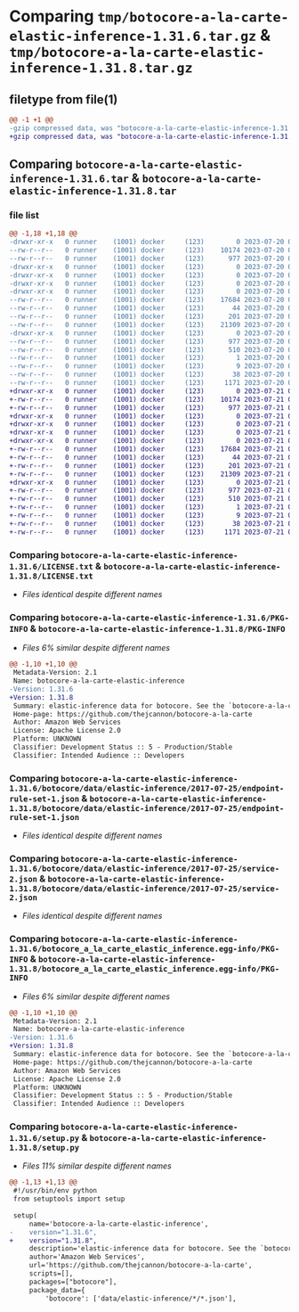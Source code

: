 # Comparing `tmp/botocore-a-la-carte-elastic-inference-1.31.6.tar.gz` & `tmp/botocore-a-la-carte-elastic-inference-1.31.8.tar.gz`

## filetype from file(1)

```diff
@@ -1 +1 @@
-gzip compressed data, was "botocore-a-la-carte-elastic-inference-1.31.6.tar", last modified: Thu Jul 20 01:20:20 2023, max compression
+gzip compressed data, was "botocore-a-la-carte-elastic-inference-1.31.8.tar", last modified: Fri Jul 21 01:21:29 2023, max compression
```

## Comparing `botocore-a-la-carte-elastic-inference-1.31.6.tar` & `botocore-a-la-carte-elastic-inference-1.31.8.tar`

### file list

```diff
@@ -1,18 +1,18 @@
-drwxr-xr-x   0 runner    (1001) docker     (123)        0 2023-07-20 01:20:20.210681 botocore-a-la-carte-elastic-inference-1.31.6/
--rw-r--r--   0 runner    (1001) docker     (123)    10174 2023-07-20 01:20:20.000000 botocore-a-la-carte-elastic-inference-1.31.6/LICENSE.txt
--rw-r--r--   0 runner    (1001) docker     (123)      977 2023-07-20 01:20:20.210681 botocore-a-la-carte-elastic-inference-1.31.6/PKG-INFO
-drwxr-xr-x   0 runner    (1001) docker     (123)        0 2023-07-20 01:20:20.210681 botocore-a-la-carte-elastic-inference-1.31.6/botocore/
-drwxr-xr-x   0 runner    (1001) docker     (123)        0 2023-07-20 01:20:20.210681 botocore-a-la-carte-elastic-inference-1.31.6/botocore/data/
-drwxr-xr-x   0 runner    (1001) docker     (123)        0 2023-07-20 01:20:20.210681 botocore-a-la-carte-elastic-inference-1.31.6/botocore/data/elastic-inference/
-drwxr-xr-x   0 runner    (1001) docker     (123)        0 2023-07-20 01:20:20.210681 botocore-a-la-carte-elastic-inference-1.31.6/botocore/data/elastic-inference/2017-07-25/
--rw-r--r--   0 runner    (1001) docker     (123)    17684 2023-07-20 01:19:55.000000 botocore-a-la-carte-elastic-inference-1.31.6/botocore/data/elastic-inference/2017-07-25/endpoint-rule-set-1.json
--rw-r--r--   0 runner    (1001) docker     (123)       44 2023-07-20 01:19:55.000000 botocore-a-la-carte-elastic-inference-1.31.6/botocore/data/elastic-inference/2017-07-25/examples-1.json
--rw-r--r--   0 runner    (1001) docker     (123)      201 2023-07-20 01:19:55.000000 botocore-a-la-carte-elastic-inference-1.31.6/botocore/data/elastic-inference/2017-07-25/paginators-1.json
--rw-r--r--   0 runner    (1001) docker     (123)    21309 2023-07-20 01:19:55.000000 botocore-a-la-carte-elastic-inference-1.31.6/botocore/data/elastic-inference/2017-07-25/service-2.json
-drwxr-xr-x   0 runner    (1001) docker     (123)        0 2023-07-20 01:20:20.210681 botocore-a-la-carte-elastic-inference-1.31.6/botocore_a_la_carte_elastic_inference.egg-info/
--rw-r--r--   0 runner    (1001) docker     (123)      977 2023-07-20 01:20:20.000000 botocore-a-la-carte-elastic-inference-1.31.6/botocore_a_la_carte_elastic_inference.egg-info/PKG-INFO
--rw-r--r--   0 runner    (1001) docker     (123)      510 2023-07-20 01:20:20.000000 botocore-a-la-carte-elastic-inference-1.31.6/botocore_a_la_carte_elastic_inference.egg-info/SOURCES.txt
--rw-r--r--   0 runner    (1001) docker     (123)        1 2023-07-20 01:20:20.000000 botocore-a-la-carte-elastic-inference-1.31.6/botocore_a_la_carte_elastic_inference.egg-info/dependency_links.txt
--rw-r--r--   0 runner    (1001) docker     (123)        9 2023-07-20 01:20:20.000000 botocore-a-la-carte-elastic-inference-1.31.6/botocore_a_la_carte_elastic_inference.egg-info/top_level.txt
--rw-r--r--   0 runner    (1001) docker     (123)       38 2023-07-20 01:20:20.210681 botocore-a-la-carte-elastic-inference-1.31.6/setup.cfg
--rw-r--r--   0 runner    (1001) docker     (123)     1171 2023-07-20 01:20:20.000000 botocore-a-la-carte-elastic-inference-1.31.6/setup.py
+drwxr-xr-x   0 runner    (1001) docker     (123)        0 2023-07-21 01:21:29.283071 botocore-a-la-carte-elastic-inference-1.31.8/
+-rw-r--r--   0 runner    (1001) docker     (123)    10174 2023-07-21 01:21:29.000000 botocore-a-la-carte-elastic-inference-1.31.8/LICENSE.txt
+-rw-r--r--   0 runner    (1001) docker     (123)      977 2023-07-21 01:21:29.283071 botocore-a-la-carte-elastic-inference-1.31.8/PKG-INFO
+drwxr-xr-x   0 runner    (1001) docker     (123)        0 2023-07-21 01:21:29.279071 botocore-a-la-carte-elastic-inference-1.31.8/botocore/
+drwxr-xr-x   0 runner    (1001) docker     (123)        0 2023-07-21 01:21:29.279071 botocore-a-la-carte-elastic-inference-1.31.8/botocore/data/
+drwxr-xr-x   0 runner    (1001) docker     (123)        0 2023-07-21 01:21:29.279071 botocore-a-la-carte-elastic-inference-1.31.8/botocore/data/elastic-inference/
+drwxr-xr-x   0 runner    (1001) docker     (123)        0 2023-07-21 01:21:29.279071 botocore-a-la-carte-elastic-inference-1.31.8/botocore/data/elastic-inference/2017-07-25/
+-rw-r--r--   0 runner    (1001) docker     (123)    17684 2023-07-21 01:21:06.000000 botocore-a-la-carte-elastic-inference-1.31.8/botocore/data/elastic-inference/2017-07-25/endpoint-rule-set-1.json
+-rw-r--r--   0 runner    (1001) docker     (123)       44 2023-07-21 01:21:06.000000 botocore-a-la-carte-elastic-inference-1.31.8/botocore/data/elastic-inference/2017-07-25/examples-1.json
+-rw-r--r--   0 runner    (1001) docker     (123)      201 2023-07-21 01:21:06.000000 botocore-a-la-carte-elastic-inference-1.31.8/botocore/data/elastic-inference/2017-07-25/paginators-1.json
+-rw-r--r--   0 runner    (1001) docker     (123)    21309 2023-07-21 01:21:06.000000 botocore-a-la-carte-elastic-inference-1.31.8/botocore/data/elastic-inference/2017-07-25/service-2.json
+drwxr-xr-x   0 runner    (1001) docker     (123)        0 2023-07-21 01:21:29.279071 botocore-a-la-carte-elastic-inference-1.31.8/botocore_a_la_carte_elastic_inference.egg-info/
+-rw-r--r--   0 runner    (1001) docker     (123)      977 2023-07-21 01:21:29.000000 botocore-a-la-carte-elastic-inference-1.31.8/botocore_a_la_carte_elastic_inference.egg-info/PKG-INFO
+-rw-r--r--   0 runner    (1001) docker     (123)      510 2023-07-21 01:21:29.000000 botocore-a-la-carte-elastic-inference-1.31.8/botocore_a_la_carte_elastic_inference.egg-info/SOURCES.txt
+-rw-r--r--   0 runner    (1001) docker     (123)        1 2023-07-21 01:21:29.000000 botocore-a-la-carte-elastic-inference-1.31.8/botocore_a_la_carte_elastic_inference.egg-info/dependency_links.txt
+-rw-r--r--   0 runner    (1001) docker     (123)        9 2023-07-21 01:21:29.000000 botocore-a-la-carte-elastic-inference-1.31.8/botocore_a_la_carte_elastic_inference.egg-info/top_level.txt
+-rw-r--r--   0 runner    (1001) docker     (123)       38 2023-07-21 01:21:29.283071 botocore-a-la-carte-elastic-inference-1.31.8/setup.cfg
+-rw-r--r--   0 runner    (1001) docker     (123)     1171 2023-07-21 01:21:29.000000 botocore-a-la-carte-elastic-inference-1.31.8/setup.py
```

### Comparing `botocore-a-la-carte-elastic-inference-1.31.6/LICENSE.txt` & `botocore-a-la-carte-elastic-inference-1.31.8/LICENSE.txt`

 * *Files identical despite different names*

### Comparing `botocore-a-la-carte-elastic-inference-1.31.6/PKG-INFO` & `botocore-a-la-carte-elastic-inference-1.31.8/PKG-INFO`

 * *Files 6% similar despite different names*

```diff
@@ -1,10 +1,10 @@
 Metadata-Version: 2.1
 Name: botocore-a-la-carte-elastic-inference
-Version: 1.31.6
+Version: 1.31.8
 Summary: elastic-inference data for botocore. See the `botocore-a-la-carte` package for more info.
 Home-page: https://github.com/thejcannon/botocore-a-la-carte
 Author: Amazon Web Services
 License: Apache License 2.0
 Platform: UNKNOWN
 Classifier: Development Status :: 5 - Production/Stable
 Classifier: Intended Audience :: Developers
```

### Comparing `botocore-a-la-carte-elastic-inference-1.31.6/botocore/data/elastic-inference/2017-07-25/endpoint-rule-set-1.json` & `botocore-a-la-carte-elastic-inference-1.31.8/botocore/data/elastic-inference/2017-07-25/endpoint-rule-set-1.json`

 * *Files identical despite different names*

### Comparing `botocore-a-la-carte-elastic-inference-1.31.6/botocore/data/elastic-inference/2017-07-25/service-2.json` & `botocore-a-la-carte-elastic-inference-1.31.8/botocore/data/elastic-inference/2017-07-25/service-2.json`

 * *Files identical despite different names*

### Comparing `botocore-a-la-carte-elastic-inference-1.31.6/botocore_a_la_carte_elastic_inference.egg-info/PKG-INFO` & `botocore-a-la-carte-elastic-inference-1.31.8/botocore_a_la_carte_elastic_inference.egg-info/PKG-INFO`

 * *Files 6% similar despite different names*

```diff
@@ -1,10 +1,10 @@
 Metadata-Version: 2.1
 Name: botocore-a-la-carte-elastic-inference
-Version: 1.31.6
+Version: 1.31.8
 Summary: elastic-inference data for botocore. See the `botocore-a-la-carte` package for more info.
 Home-page: https://github.com/thejcannon/botocore-a-la-carte
 Author: Amazon Web Services
 License: Apache License 2.0
 Platform: UNKNOWN
 Classifier: Development Status :: 5 - Production/Stable
 Classifier: Intended Audience :: Developers
```

### Comparing `botocore-a-la-carte-elastic-inference-1.31.6/setup.py` & `botocore-a-la-carte-elastic-inference-1.31.8/setup.py`

 * *Files 11% similar despite different names*

```diff
@@ -1,13 +1,13 @@
 #!/usr/bin/env python
 from setuptools import setup
 
 setup(
     name='botocore-a-la-carte-elastic-inference',
-    version="1.31.6",
+    version="1.31.8",
     description='elastic-inference data for botocore. See the `botocore-a-la-carte` package for more info.',
     author='Amazon Web Services',
     url='https://github.com/thejcannon/botocore-a-la-carte',
     scripts=[],
     packages=["botocore"],
     package_data={
         'botocore': ['data/elastic-inference/*/*.json'],
```

